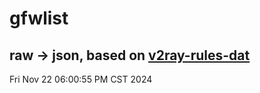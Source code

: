 # gfwlist
## raw -> json, based on [v2ray-rules-dat](https://github.com/Loyalsoldier/v2ray-rules-dat)
Fri Nov 22 06:00:55 PM CST 2024

